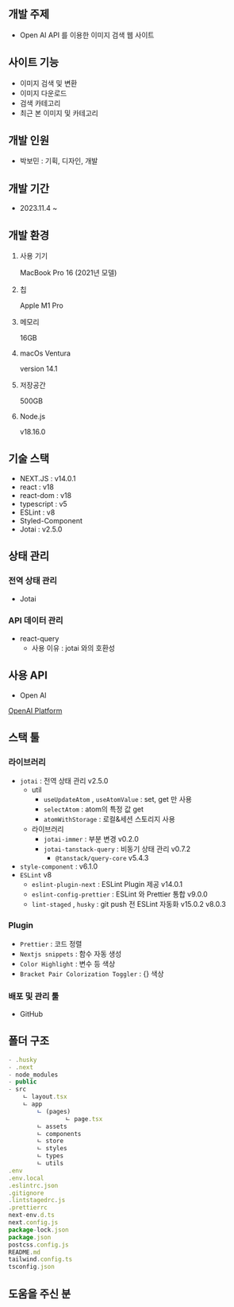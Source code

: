 ## 개발 주제

- Open AI API 를 이용한 이미지 검색 웹 사이트

## 사이트 기능

- 이미지 검색 및 변환
- 이미지 다운로드
- 검색 카테고리
- 최근 본 이미지 및 카테고리

## 개발 인원

- 박보민 : 기획, 디자인, 개발

## 개발 기간

- 2023.11.4 ~

## 개발 환경

1. 사용 기기
    
    MacBook Pro 16 (2021년 모델)
    
2. 칩
    
    Apple M1 Pro
    
3. 메모리
    
    16GB
    
4. macOs Ventura
    
    version 14.1
    
5. 저장공간
    
    500GB
    
6. Node.js
    
    v18.16.0
    

## 기술 스택

- NEXT.JS : v14.0.1
- react : v18
- react-dom : v18
- typescript : v5
- ESLint : v8
- Styled-Component
- Jotai : v2.5.0

## 상태 관리

### 전역 상태 관리

- Jotai

### API 데이터 관리

- react-query
    - 사용 이유 : jotai 와의 호환성

## 사용 API

- Open AI

[OpenAI Platform](https://platform.openai.com/docs/guides/images)

## 스택 툴

### 라이브러리

- `jotai` : 전역 상태 관리 v2.5.0
    - util
        - `useUpdateAtom` , `useAtomValue` : set, get 만 사용
        - `selectAtom` : atom의 특정 값 get
        - `atomWithStorage` : 로컬&세션 스토리지 사용
    - 라이브러리
        - `jotai-immer` : 부분 변경 v0.2.0
        - `jotai-tanstack-query` : 비동기 상태 관리 v0.7.2
            - `@tanstack/query-core` v5.4.3
- `style-component` : v6.1.0
- `ESLint` v8
    - `eslint-plugin-next` : ESLint Plugin 제공 v14.0.1
    - `eslint-config-prettier` : ESLint 와 Prettier 통합 v9.0.0
    - `lint-staged` , `husky` : git push 전 ESLint 자동화 v15.0.2 v8.0.3

### Plugin

- `Prettier` : 코드 정렬
- `Nextjs snippets` : 함수 자동 생성
- `Color Highlight` : 변수 등 색상
- `Bracket Pair Colorization Toggler` : {} 색상

### 배포 및 관리 툴

- GitHub

## 폴더 구조

```jsx
- .husky
- .next
- node_modules
- public
- src
	ㄴ layout.tsx
	ㄴ app
		ㄴ (pages)
				ㄴ page.tsx
		ㄴ assets
		ㄴ components
		ㄴ store
		ㄴ styles
		ㄴ types
		ㄴ utils
.env
.env.local
.eslintrc.json
.gitignore
.lintstagedrc.js
.prettierrc
next-env.d.ts
next.config.js
package-lock.json
package.json
postcss.config.js
README.md
tailwind.config.ts
tsconfig.json
```

## 도움을 주신 분

